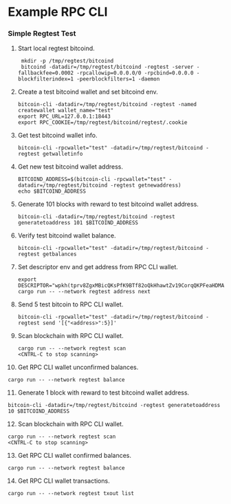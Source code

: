 # Example RPC CLI

### Simple Regtest Test

1. Start local regtest bitcoind.
   ```
    mkdir -p /tmp/regtest/bitcoind
    bitcoind -datadir=/tmp/regtest/bitcoind -regtest -server -fallbackfee=0.0002 -rpcallowip=0.0.0.0/0 -rpcbind=0.0.0.0 -blockfilterindex=1 -peerblockfilters=1 -daemon
   ```
2. Create a test bitcoind wallet and set bitcoind env.
   ```
   bitcoin-cli -datadir=/tmp/regtest/bitcoind -regtest -named createwallet wallet_name="test"
   export RPC_URL=127.0.0.1:18443
   export RPC_COOKIE=/tmp/regtest/bitcoind/regtest/.cookie
   ```
3. Get test bitcoind wallet info.
   ```
   bitcoin-cli -rpcwallet="test" -datadir=/tmp/regtest/bitcoind -regtest getwalletinfo
   ```
4. Get new test bitcoind wallet address.
   ```
   BITCOIND_ADDRESS=$(bitcoin-cli -rpcwallet="test" -datadir=/tmp/regtest/bitcoind -regtest getnewaddress)
   echo $BITCOIND_ADDRESS
   ```
5. Generate 101 blocks with reward to test bitcoind wallet address.
   ```
   bitcoin-cli -datadir=/tmp/regtest/bitcoind -regtest generatetoaddress 101 $BITCOIND_ADDRESS
   ```
6. Verify test bitcoind wallet balance.
   ```
   bitcoin-cli -rpcwallet="test" -datadir=/tmp/regtest/bitcoind -regtest getbalances
   ```
7. Set descriptor env and get address from RPC CLI wallet.
   ```
   export DESCRIPTOR="wpkh(tprv8ZgxMBicQKsPfK9BTf82oQkHhawtZv19CorqQKPFeaHDMA4dXYX6eWsJGNJ7VTQXWmoHdrfjCYuDijcRmNFwSKcVhswzqs4fugE8turndGc/1/*)"
   cargo run -- --network regtest address next
   ```
8. Send 5 test bitcoin to RPC CLI wallet.
   ```
   bitcoin-cli -rpcwallet="test" -datadir=/tmp/regtest/bitcoind -regtest send '[{"<address>":5}]'
   ```
9. Scan blockchain with RPC CLI wallet.
   ```
   cargo run -- --network regtest scan
   <CNTRL-C to stop scanning>
   ```
10. Get RPC CLI wallet unconfirmed balances.
   ```
   cargo run -- --network regtest balance
   ```
11. Generate 1 block with reward to test bitcoind wallet address.
   ```
   bitcoin-cli -datadir=/tmp/regtest/bitcoind -regtest generatetoaddress 10 $BITCOIND_ADDRESS
   ```
12. Scan blockchain with RPC CLI wallet.
   ```
   cargo run -- --network regtest scan
   <CNTRL-C to stop scanning>
   ```
13. Get RPC CLI wallet confirmed balances.
   ```
   cargo run -- --network regtest balance
   ```
14. Get RPC CLI wallet transactions.
   ```
   cargo run -- --network regtest txout list
   ```